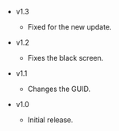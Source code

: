 - v1.3
  - Fixed for the new update.

- v1.2
  - Fixes the black screen.

- v1.1
  - Changes the GUID.

- v1.0
  - Initial release.

